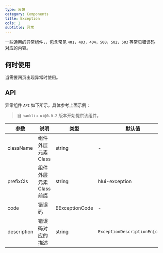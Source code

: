 ```yaml
---
type: 反馈
category: Components
title: Exception
cols: 1
subtitle: 异常
---
```


一些通用的异常组件，，包含常见 `401`，`403`，`404`，`500`，`502`，`503` 等常见错误码对应的内容。

## 何时使用

当需要网页出现异常时使用。

## API

异常组件 `API` 如下所示，具体参考上面示例：

> 自 `hankliu-ui@0.0.2` 版本开始提供该组件。

| 参数        | 说明                    | 类型           | 默认值                         |
| ----------- | ----------------------- | -------------- | ------------------------------ |
| className   | 组件外层元素 Class      | string         | -                              |
| prefixCls   | 组件外层元素 Class 前缀 | string         | hlui-exception                 |
| code        | 错误码                  | EExceptionCode | -                              |
| description | 错误码对应的描述        | string         | `ExceptionDescriptionEn[code]` |
